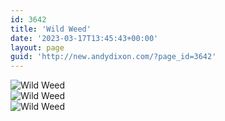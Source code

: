 ```yaml
---
id: 3642
title: 'Wild Weed'
date: '2023-03-17T13:45:43+00:00'
layout: page
guid: 'http://new.andydixon.com/?page_id=3642'
---
```


![Wild Weed](https://i0.wp.com/assets.g8x2.ldn.idrivee2-23.com/posters/Wild%20Weed%2001.jpg?w=1200&ssl=1 "Wild Weed")  
![Wild Weed](https://i0.wp.com/assets.g8x2.ldn.idrivee2-23.com/posters/Wild%20Weed%2002.jpg?w=1200&ssl=1 "Wild Weed")  
![Wild Weed](https://i0.wp.com/assets.g8x2.ldn.idrivee2-23.com/posters/Wild%20Weed%2003.jpg?w=1200&ssl=1 "Wild Weed")